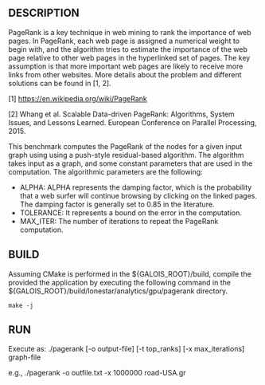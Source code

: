 ## DESCRIPTION

 PageRank is a key technique in web mining to rank the importance of web pages. In PageRank, each web page is assigned a numerical weight to begin with, and the algorithm tries to estimate the importance of the web page relative to other web pages in the hyperlinked set of pages. The key assumption is that more important web pages are likely to receive more links from other websites. More details about the problem and different solutions can be found in [1, 2].

[1] https://en.wikipedia.org/wiki/PageRank

[2] Whang et al. Scalable Data-driven PageRank: Algorithms, System Issues, and Lessons Learned. European Conference on Parallel Processing, 2015. 

 This benchmark computes the PageRank of the nodes for a given input graph using  using a push-style  residual-based algorithm. The algorithm takes input as a graph, and some constant parameters that are used in the computation. The algorithmic parameters are the following:

* ALPHA: ALPHA represents the damping factor, which is the probability that a web surfer will continue browsing by clicking on the linked pages. The damping factor is generally set to 0.85 in the literature.
* TOLERANCE: It represents a bound on the error in the computation.
* MAX_ITER: The number of iterations to repeat the PageRank computation.


## BUILD

Assuming CMake is performed in the ${GALOIS\_ROOT}/build, compile the provided the application by executing the
following command in the ${GALOIS\_ROOT}/build/lonestar/analytics/gpu/pagerank directory.

`make -j`

## RUN

Execute as: ./pagerank [-o output-file] [-t top_ranks] [-x max_iterations] graph-file 

e.g., ./pagerank -o outfile.txt -x 1000000 road-USA.gr

